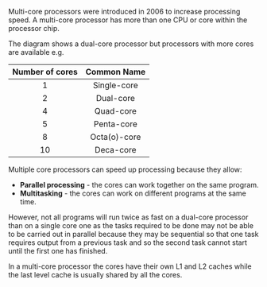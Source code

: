 Multi-core processors were introduced in 2006 to increase processing speed.
A multi-core processor has more than one CPU or core within the processor chip.

The diagram shows a dual-core processor but processors with more cores are available e.g.

| Number of cores | Common Name|
| :------: | :-----------: |
| 1 | Single-core |
| 2| Dual-core |
| 4| Quad-core|
| 5  |Penta-core|
| 8|Octa(o)-core|
| 10 |Deca-core|

Multiple core processors can speed up processing because they allow:

- **Parallel processing** - the cores can work together on the same program.
- **Multitasking** - the cores can work on different programs at the same time.

However, not all programs will run twice as fast on a dual-core processor than on a single core one as the tasks required to be done may not be able to be carried out in parallel because they may be sequential so that one task requires output from a previous task and so the second task cannot start until the first one has finished.

In a multi-core processor the cores have their own L1 and L2 caches while the last level cache is usually shared by all the cores.

